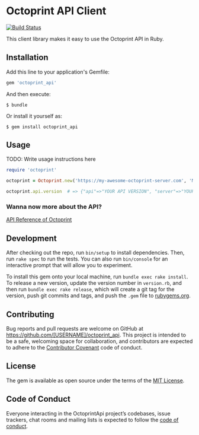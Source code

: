 # Octoprint API Client
[![Build Status](https://travis-ci.org/tobiasfeistmantl/octoprint-api-ruby.svg?branch=master)](https://travis-ci.org/tobiasfeistmantl/octoprint-api-ruby)

This client library makes it easy to use the Octoprint API in Ruby.

## Installation

Add this line to your application's Gemfile:

```ruby
gem 'octoprint_api'
```

And then execute:

    $ bundle

Or install it yourself as:

    $ gem install octoprint_api

## Usage

TODO: Write usage instructions here
```ruby
require 'octoprint'

octoprint = Octoprint.new('https://my-awesome-octoprint-server.com', 'MY_S3CURE_AP1_KEY')

octoprint.api.version  # => {"api"=>"YOUR API VERSION", "server"=>"YOUR SERVER VERSION"}
```

### Wanna now more about the API?
[API Reference of Octoprint](http://docs.octoprint.org/en/master/api/index.html)

## Development

After checking out the repo, run `bin/setup` to install dependencies. Then, run `rake spec` to run the tests. You can also run `bin/console` for an interactive prompt that will allow you to experiment.

To install this gem onto your local machine, run `bundle exec rake install`. To release a new version, update the version number in `version.rb`, and then run `bundle exec rake release`, which will create a git tag for the version, push git commits and tags, and push the `.gem` file to [rubygems.org](https://rubygems.org).

## Contributing

Bug reports and pull requests are welcome on GitHub at https://github.com/[USERNAME]/octoprint_api. This project is intended to be a safe, welcoming space for collaboration, and contributors are expected to adhere to the [Contributor Covenant](http://contributor-covenant.org) code of conduct.

## License

The gem is available as open source under the terms of the [MIT License](https://opensource.org/licenses/MIT).

## Code of Conduct

Everyone interacting in the OctoprintApi project’s codebases, issue trackers, chat rooms and mailing lists is expected to follow the [code of conduct](https://github.com/[USERNAME]/octoprint_api/blob/master/CODE_OF_CONDUCT.md).
